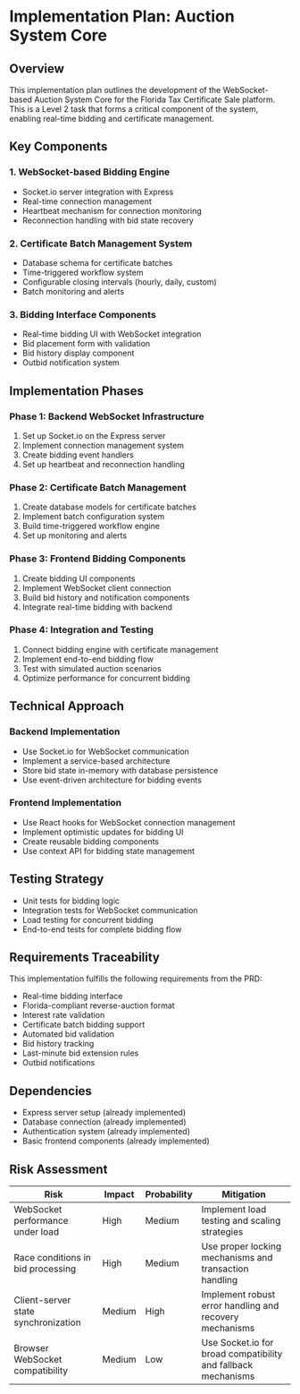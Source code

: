 # Implementation Plan: Auction System Core

## Overview
This implementation plan outlines the development of the WebSocket-based Auction System Core for the Florida Tax Certificate Sale platform. This is a Level 2 task that forms a critical component of the system, enabling real-time bidding and certificate management.

## Key Components

### 1. WebSocket-based Bidding Engine
- Socket.io server integration with Express
- Real-time connection management
- Heartbeat mechanism for connection monitoring
- Reconnection handling with bid state recovery

### 2. Certificate Batch Management System
- Database schema for certificate batches
- Time-triggered workflow system
- Configurable closing intervals (hourly, daily, custom)
- Batch monitoring and alerts

### 3. Bidding Interface Components
- Real-time bidding UI with WebSocket integration
- Bid placement form with validation
- Bid history display component
- Outbid notification system

## Implementation Phases

### Phase 1: Backend WebSocket Infrastructure
1. Set up Socket.io on the Express server
2. Implement connection management system
3. Create bidding event handlers
4. Set up heartbeat and reconnection handling

### Phase 2: Certificate Batch Management
1. Create database models for certificate batches
2. Implement batch configuration system
3. Build time-triggered workflow engine
4. Set up monitoring and alerts

### Phase 3: Frontend Bidding Components
1. Create bidding UI components
2. Implement WebSocket client connection
3. Build bid history and notification components
4. Integrate real-time bidding with backend

### Phase 4: Integration and Testing
1. Connect bidding engine with certificate management
2. Implement end-to-end bidding flow
3. Test with simulated auction scenarios
4. Optimize performance for concurrent bidding

## Technical Approach

### Backend Implementation
- Use Socket.io for WebSocket communication
- Implement a service-based architecture
- Store bid state in-memory with database persistence
- Use event-driven architecture for bidding events

### Frontend Implementation
- Use React hooks for WebSocket connection management
- Implement optimistic updates for bidding UI
- Create reusable bidding components
- Use context API for bidding state management

## Testing Strategy
- Unit tests for bidding logic
- Integration tests for WebSocket communication
- Load testing for concurrent bidding
- End-to-end tests for complete bidding flow

## Requirements Traceability
This implementation fulfills the following requirements from the PRD:

- Real-time bidding interface
- Florida-compliant reverse-auction format
- Interest rate validation
- Certificate batch bidding support
- Automated bid validation
- Bid history tracking
- Last-minute bid extension rules
- Outbid notifications

## Dependencies
- Express server setup (already implemented)
- Database connection (already implemented)
- Authentication system (already implemented)
- Basic frontend components (already implemented)

## Risk Assessment

| Risk | Impact | Probability | Mitigation |
|------|--------|------------|------------|
| WebSocket performance under load | High | Medium | Implement load testing and scaling strategies |
| Race conditions in bid processing | High | Medium | Use proper locking mechanisms and transaction handling |
| Client-server state synchronization | Medium | High | Implement robust error handling and recovery mechanisms |
| Browser WebSocket compatibility | Medium | Low | Use Socket.io for broad compatibility and fallback mechanisms | 